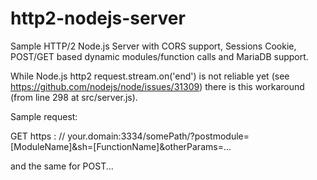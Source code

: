 # http2-nodejs-server
Sample HTTP/2 Node.js Server with CORS support, Sessions Cookie, POST/GET based dynamic modules/function calls and MariaDB support.

While Node.js http2 request.stream.on('end') is not reliable yet (see https://github.com/nodejs/node/issues/31309) there is this workaround (from line 298 at src/server.js).

Sample request:

GET https : // your.domain:3334/somePath/?postmodule=[ModuleName]&sh=[FunctionName]&otherParams=...

and the same for POST...
